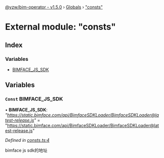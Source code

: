 [@yzw/bim-operator - v1.5.0](../README.md) › [Globals](../globals.md) › ["consts"](_consts_.md)

# External module: "consts"

## Index

### Variables

* [BIMFACE_JS_SDK](_consts_.md#const-bimface_js_sdk)

## Variables

### `Const` BIMFACE_JS_SDK

• **BIMFACE_JS_SDK**: *"https://static.bimface.com/api/BimfaceSDKLoader/BimfaceSDKLoader@latest-release.js"* = "https://static.bimface.com/api/BimfaceSDKLoader/BimfaceSDKLoader@latest-release.js"

*Defined in [consts.ts:4](https://github.com/youkaisteve/bim-operator/blob/d807e84/src/consts.ts#L4)*

bimface js sdk的地址
